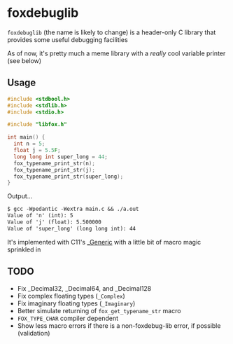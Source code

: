 # foxdebuglib

`foxdebuglib` (the name is likely to change) is a header-only C library that provides some useful debugging facilities

As of now, it's pretty much a meme library with a _really_ cool variable printer (see below)

## Usage

```c
#include <stdbool.h>
#include <stdlib.h>
#include <stdio.h>

#include "libfox.h"

int main() {
  int n = 5;
  float j = 5.5F;
  long long int super_long = 44;
  fox_typename_print_str(n);
  fox_typename_print_str(j);
  fox_typename_print_str(super_long);
}
```

Output...

```txt
$ gcc -Wpedantic -Wextra main.c && ./a.out
Value of 'n' (int): 5
Value of 'j' (float): 5.500000
Value of 'super_long' (long long int): 44
```

It's implemented with C11's [_Generic](https://en.cppreference.com/w/c/language/generic) with a little bit of macro magic sprinkled in

## TODO

- Fix _Decimal32, _Decimal64, and _Decimal128
- Fix complex floating types (`_Complex`)
- Fix imaginary floating types (`_Imaginary`)
- Better simulate returning of `fox_get_typename_str` macro
- `FOX_TYPE_CHAR` compiler dependent
- Show less macro errors if there is a non-foxdebug-lib error, if possible (validation)
